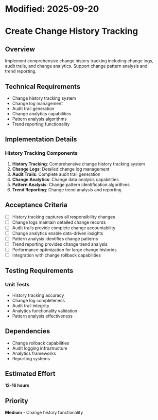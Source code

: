 # Modified: 2025-09-20

# Create Change History Tracking

## Overview
Implement comprehensive change history tracking including change logs, audit trails, and change analytics. Support change pattern analysis and trend reporting.

## Technical Requirements
- Change history tracking system
- Change log management
- Audit trail generation
- Change analytics capabilities
- Pattern analysis algorithms
- Trend reporting functionality

## Implementation Details
### History Tracking Components
1. **History Tracking**: Comprehensive change history tracking system
2. **Change Logs**: Detailed change log management
3. **Audit Trails**: Complete audit trail generation
4. **Change Analytics**: Change data analysis capabilities
5. **Pattern Analysis**: Change pattern identification algorithms
6. **Trend Reporting**: Change trend analysis and reporting

## Acceptance Criteria
- [ ] History tracking captures all responsibility changes
- [ ] Change logs maintain detailed change records
- [ ] Audit trails provide complete change accountability
- [ ] Change analytics enable data-driven insights
- [ ] Pattern analysis identifies change patterns
- [ ] Trend reporting provides change trend analysis
- [ ] Performance optimization for large change histories
- [ ] Integration with change rollback capabilities

## Testing Requirements
### Unit Tests
- History tracking accuracy
- Change log completeness
- Audit trail integrity
- Analytics functionality validation
- Pattern analysis effectiveness

## Dependencies
- Change rollback capabilities
- Audit logging infrastructure
- Analytics frameworks
- Reporting systems

## Estimated Effort
**12-16 hours**

## Priority
**Medium** - Change history functionality
